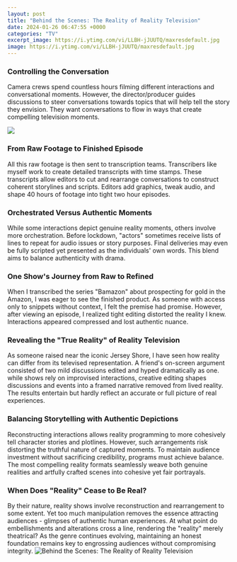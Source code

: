 ```yaml
---
layout: post
title: "Behind the Scenes: The Reality of Reality Television"
date: 2024-01-26 06:47:55 +0000
categories: "TV"
excerpt_image: https://i.ytimg.com/vi/LLBH-jJUUTQ/maxresdefault.jpg
image: https://i.ytimg.com/vi/LLBH-jJUUTQ/maxresdefault.jpg
---
```


### Controlling the Conversation
Camera crews spend countless hours filming different interactions and conversational moments. However, the director/producer guides discussions to steer conversations towards topics that will help tell the story they envision. They want conversations to flow in ways that create compelling television moments.

![](https://i.ytimg.com/vi/ZndFazj_mtw/maxresdefault.jpg)
### From Raw Footage to Finished Episode
All this raw footage is then sent to transcription teams. Transcribers like myself work to create detailed transcripts with time stamps. These transcripts allow editors to cut and rearrange conversations to construct coherent storylines and scripts. Editors add graphics, tweak audio, and shape 40 hours of footage into tight two hour episodes. 
### Orchestrated Versus Authentic Moments
While some interactions depict genuine reality moments, others involve more orchestration. Before lockdown, "actors" sometimes receive lists of lines to repeat for audio issues or story purposes. Final deliveries may even be fully scripted yet presented as the individuals' own words. This blend aims to balance authenticity with drama.
### One Show's Journey from Raw to Refined
When I transcribed the series "Bamazon" about prospecting for gold in the Amazon, I was eager to see the finished product. As someone with access only to snippets without context, I felt the premise had promise. However, after viewing an episode, I realized tight editing distorted the reality I knew. Interactions appeared compressed and lost authentic nuance.
### Revealing the "True Reality" of Reality Television 
As someone raised near the iconic Jersey Shore, I have seen how reality can differ from its televised representation. A friend's on-screen argument consisted of two mild discussions edited and hyped dramatically as one. while shows rely on improvised interactions, creative editing shapes discussions and events into a framed narrative removed from lived reality. The results entertain but hardly reflect an accurate or full picture of real experiences.
### Balancing Storytelling with Authentic Depictions
Reconstructing interactions allows reality programming to more cohesively tell character stories and plotlines. However, such arrangements risk distorting the truthful nature of captured moments. To maintain audience investment without sacrificing credibility, programs must achieve balance. The most compelling reality formats seamlessly weave both genuine realities and artfully crafted scenes into cohesive yet fair portrayals.
### When Does "Reality" Cease to Be Real?
By their nature, reality shows involve reconstruction and rearrangement to some extent. Yet too much manipulation removes the essence attracting audiences - glimpses of authentic human experiences. At what point do embellishments and alterations cross a line, rendering the "reality" merely theatrical? As the genre continues evolving, maintaining an honest foundation remains key to engrossing audiences without compromising integrity.
![Behind the Scenes: The Reality of Reality Television](https://i.ytimg.com/vi/LLBH-jJUUTQ/maxresdefault.jpg)